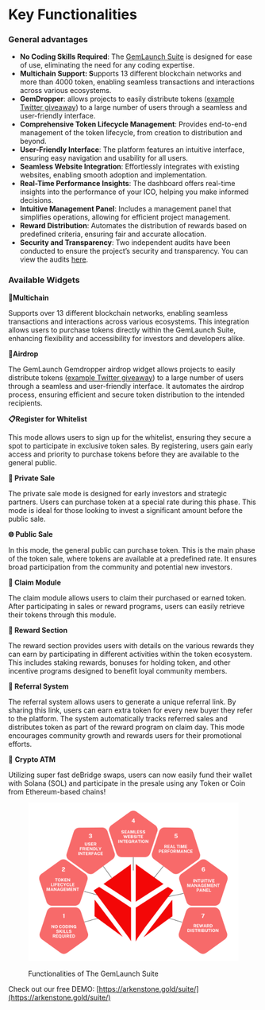 # Key Functionalities

### General advantages

* **No Coding Skills Required**: The [GemLaunch Suite](https://arkenstone.gold/suite/) is designed for ease of use, eliminating the need for any coding expertise.
* **Multichain Support: S**upports 13 different blockchain networks and more than 4000 token, enabling seamless transactions and interactions across various ecosystems.&#x20;
* **GemDropper**: allows projects to easily distribute tokens ([example Twitter giveaway](https://x.com/ARKNsol/status/1802222907801608295)) to a large number of users through a seamless and user-friendly interface.
* **Comprehensive Token Lifecycle Management**: Provides end-to-end management of the token lifecycle, from creation to distribution and beyond.
* **User-Friendly Interface**: The platform features an intuitive interface, ensuring easy navigation and usability for all users.
* **Seamless Website Integration**: Effortlessly integrates with existing websites, enabling smooth adoption and implementation.
* **Real-Time Performance Insights**: The dashboard offers real-time insights into the performance of your ICO, helping you make informed decisions.
* **Intuitive Management Panel**: Includes a management panel that simplifies operations, allowing for efficient project management.
* **Reward Distribution**: Automates the distribution of rewards based on predefined criteria, ensuring fair and accurate allocation.
* **Security and Transparency**: Two independent audits have been conducted to ensure the project’s security and transparency. You can view the audits [here](https://arkenstone.gold/#audit).

### Available Widgets

🔁**Multichain**

Supports over 13 different blockchain networks, enabling seamless transactions and interactions across various ecosystems. This integration allows users to purchase tokens directly within the GemLaunch Suite, enhancing flexibility and accessibility for investors and developers alike.

**💎Airdrop**

The GemLaunch Gemdropper airdrop widget allows projects to easily distribute tokens ([example Twitter giveaway](https://x.com/ARKNsol/status/1802222907801608295)) to a large number of users through a seamless and user-friendly interface. It automates the airdrop process, ensuring efficient and secure token distribution to the intended recipients.

**📋Register for Whitelist**

This mode allows users to sign up for the whitelist, ensuring they secure a spot to participate in exclusive token sales. By registering, users gain early access and priority to purchase tokens before they are available to the general public.

**💼 Private Sale**

The private sale mode is designed for early investors and strategic partners. Users can purchase  token at a special rate during this phase. This mode is ideal for those looking to invest a significant amount before the public sale.

**🌐 Public Sale**

In this mode, the general public can purchase token. This is the main phase of the token sale, where tokens are available at a predefined rate. It ensures broad participation from the community and potential new investors.

**🏅 Claim Module**

The claim module allows users to claim their purchased or earned token. After participating in sales or reward programs, users can easily retrieve their tokens through this module.

**🎁 Reward Section**

The reward section provides users with details on the various rewards they can earn by participating in different activities within the token ecosystem. This includes staking rewards, bonuses for holding token, and other incentive programs designed to benefit loyal community members.

**🔗 Referral System**

The referral system allows users to generate a unique referral link. By sharing this link, users can earn extra token for every new buyer they refer to the platform. The system automatically tracks referred sales and distributes token as part of the reward program on claim day. This mode encourages community growth and rewards users for their promotional efforts.

💸 **Crypto ATM**

Utilizing super fast deBridge swaps, users can now easily fund their wallet with Solana (SOL) and participate in the presale using any Token or Coin from Ethereum-based chains!

<figure><img src="../.gitbook/assets/7 functionalities.png" alt=""><figcaption><p>Functionalities of The GemLaunch Suite</p></figcaption></figure>

Check out our free DEMO: [https://arkenstone.gold/suite/](https://arkenstone.gold/suite/)
